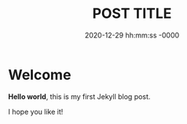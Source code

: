 ﻿---
layout: post
title: "POST TITLE"
date: 2020-12-29 hh:mm:ss -0000
---

# Welcome

**Hello world**, this is my first Jekyll blog post.

I hope you like it!